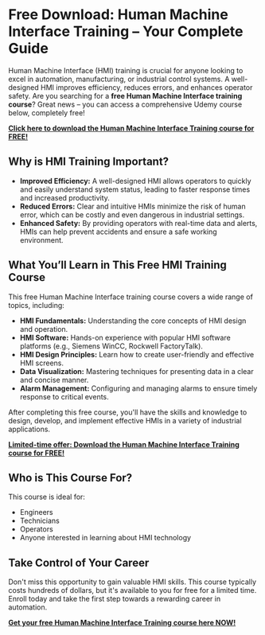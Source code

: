 # Free Download: Human Machine Interface Training – Your Complete Guide

Human Machine Interface (HMI) training is crucial for anyone looking to excel in automation, manufacturing, or industrial control systems. A well-designed HMI improves efficiency, reduces errors, and enhances operator safety. Are you searching for a **free Human Machine Interface training course**? Great news – you can access a comprehensive Udemy course below, completely free!

[**Click here to download the Human Machine Interface Training course for FREE!**](https://udemywork.com/human-machine-interface-training)

## Why is HMI Training Important?

*   **Improved Efficiency:** A well-designed HMI allows operators to quickly and easily understand system status, leading to faster response times and increased productivity.
*   **Reduced Errors:** Clear and intuitive HMIs minimize the risk of human error, which can be costly and even dangerous in industrial settings.
*   **Enhanced Safety:** By providing operators with real-time data and alerts, HMIs can help prevent accidents and ensure a safe working environment.

## What You’ll Learn in This Free HMI Training Course

This free Human Machine Interface training course covers a wide range of topics, including:

*   **HMI Fundamentals:** Understanding the core concepts of HMI design and operation.
*   **HMI Software:** Hands-on experience with popular HMI software platforms (e.g., Siemens WinCC, Rockwell FactoryTalk).
*   **HMI Design Principles:** Learn how to create user-friendly and effective HMI screens.
*   **Data Visualization:** Mastering techniques for presenting data in a clear and concise manner.
*   **Alarm Management:** Configuring and managing alarms to ensure timely response to critical events.

After completing this free course, you'll have the skills and knowledge to design, develop, and implement effective HMIs in a variety of industrial applications.

[**Limited-time offer: Download the Human Machine Interface Training course for FREE!**](https://udemywork.com/human-machine-interface-training)

## Who is This Course For?

This course is ideal for:

*   Engineers
*   Technicians
*   Operators
*   Anyone interested in learning about HMI technology

## Take Control of Your Career

Don't miss this opportunity to gain valuable HMI skills. This course typically costs hundreds of dollars, but it's available to you for free for a limited time. Enroll today and take the first step towards a rewarding career in automation.

[**Get your free Human Machine Interface Training course here NOW!**](https://udemywork.com/human-machine-interface-training)
